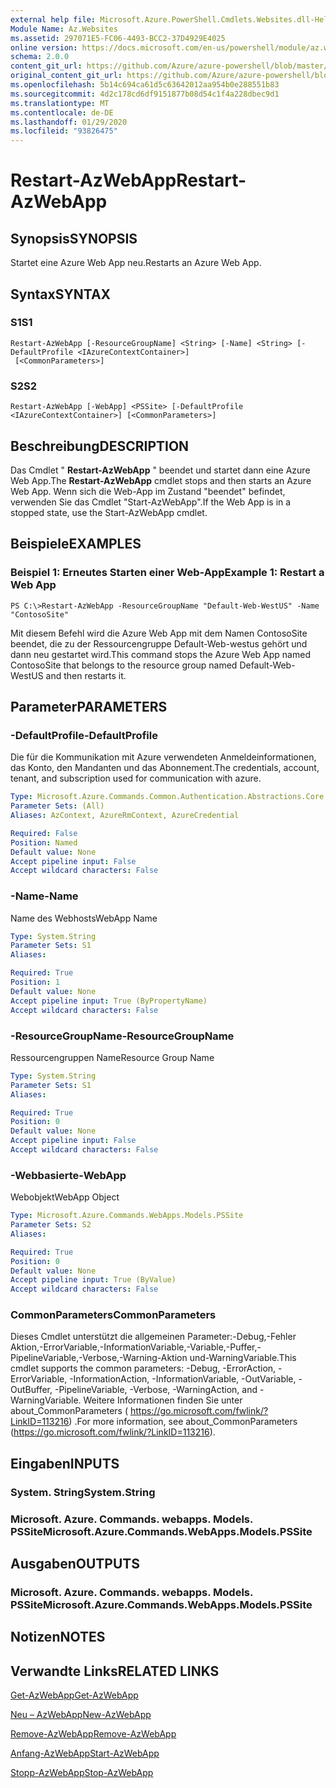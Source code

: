 ```yaml
---
external help file: Microsoft.Azure.PowerShell.Cmdlets.Websites.dll-Help.xml
Module Name: Az.Websites
ms.assetid: 297071E5-FC06-4493-BCC2-37D4929E4025
online version: https://docs.microsoft.com/en-us/powershell/module/az.websites/restart-azwebapp
schema: 2.0.0
content_git_url: https://github.com/Azure/azure-powershell/blob/master/src/Websites/Websites/help/Restart-AzWebApp.md
original_content_git_url: https://github.com/Azure/azure-powershell/blob/master/src/Websites/Websites/help/Restart-AzWebApp.md
ms.openlocfilehash: 5b14c694ca61d5c63642012aa954b0e288551b83
ms.sourcegitcommit: 4d2c178cd6df9151877b08d54c1f4a228dbec9d1
ms.translationtype: MT
ms.contentlocale: de-DE
ms.lasthandoff: 01/29/2020
ms.locfileid: "93826475"
---
```

# <span data-ttu-id="ac688-101">Restart-AzWebApp</span><span class="sxs-lookup"><span data-stu-id="ac688-101">Restart-AzWebApp</span></span>

## <span data-ttu-id="ac688-102">Synopsis</span><span class="sxs-lookup"><span data-stu-id="ac688-102">SYNOPSIS</span></span>
<span data-ttu-id="ac688-103">Startet eine Azure Web App neu.</span><span class="sxs-lookup"><span data-stu-id="ac688-103">Restarts an Azure Web App.</span></span>

## <span data-ttu-id="ac688-104">Syntax</span><span class="sxs-lookup"><span data-stu-id="ac688-104">SYNTAX</span></span>

### <span data-ttu-id="ac688-105">S1</span><span class="sxs-lookup"><span data-stu-id="ac688-105">S1</span></span>
```
Restart-AzWebApp [-ResourceGroupName] <String> [-Name] <String> [-DefaultProfile <IAzureContextContainer>]
 [<CommonParameters>]
```

### <span data-ttu-id="ac688-106">S2</span><span class="sxs-lookup"><span data-stu-id="ac688-106">S2</span></span>
```
Restart-AzWebApp [-WebApp] <PSSite> [-DefaultProfile <IAzureContextContainer>] [<CommonParameters>]
```

## <span data-ttu-id="ac688-107">Beschreibung</span><span class="sxs-lookup"><span data-stu-id="ac688-107">DESCRIPTION</span></span>
<span data-ttu-id="ac688-108">Das Cmdlet " **Restart-AzWebApp** " beendet und startet dann eine Azure Web App.</span><span class="sxs-lookup"><span data-stu-id="ac688-108">The **Restart-AzWebApp** cmdlet stops and then starts an Azure Web App.</span></span>
<span data-ttu-id="ac688-109">Wenn sich die Web-App im Zustand "beendet" befindet, verwenden Sie das Cmdlet "Start-AzWebApp".</span><span class="sxs-lookup"><span data-stu-id="ac688-109">If the Web App is in a stopped state, use the Start-AzWebApp cmdlet.</span></span>

## <span data-ttu-id="ac688-110">Beispiele</span><span class="sxs-lookup"><span data-stu-id="ac688-110">EXAMPLES</span></span>

### <span data-ttu-id="ac688-111">Beispiel 1: Erneutes Starten einer Web-App</span><span class="sxs-lookup"><span data-stu-id="ac688-111">Example 1: Restart a Web App</span></span>
```
PS C:\>Restart-AzWebApp -ResourceGroupName "Default-Web-WestUS" -Name "ContosoSite"
```

<span data-ttu-id="ac688-112">Mit diesem Befehl wird die Azure Web App mit dem Namen ContosoSite beendet, die zu der Ressourcengruppe Default-Web-westus gehört und dann neu gestartet wird.</span><span class="sxs-lookup"><span data-stu-id="ac688-112">This command stops the Azure Web App named ContosoSite that belongs to the resource group named Default-Web-WestUS and then restarts it.</span></span>

## <span data-ttu-id="ac688-113">Parameter</span><span class="sxs-lookup"><span data-stu-id="ac688-113">PARAMETERS</span></span>

### <span data-ttu-id="ac688-114">-DefaultProfile</span><span class="sxs-lookup"><span data-stu-id="ac688-114">-DefaultProfile</span></span>
<span data-ttu-id="ac688-115">Die für die Kommunikation mit Azure verwendeten Anmeldeinformationen, das Konto, den Mandanten und das Abonnement.</span><span class="sxs-lookup"><span data-stu-id="ac688-115">The credentials, account, tenant, and subscription used for communication with azure.</span></span>

```yaml
Type: Microsoft.Azure.Commands.Common.Authentication.Abstractions.Core.IAzureContextContainer
Parameter Sets: (All)
Aliases: AzContext, AzureRmContext, AzureCredential

Required: False
Position: Named
Default value: None
Accept pipeline input: False
Accept wildcard characters: False
```

### <span data-ttu-id="ac688-116">-Name</span><span class="sxs-lookup"><span data-stu-id="ac688-116">-Name</span></span>
<span data-ttu-id="ac688-117">Name des Webhosts</span><span class="sxs-lookup"><span data-stu-id="ac688-117">WebApp Name</span></span>

```yaml
Type: System.String
Parameter Sets: S1
Aliases:

Required: True
Position: 1
Default value: None
Accept pipeline input: True (ByPropertyName)
Accept wildcard characters: False
```

### <span data-ttu-id="ac688-118">-ResourceGroupName</span><span class="sxs-lookup"><span data-stu-id="ac688-118">-ResourceGroupName</span></span>
<span data-ttu-id="ac688-119">Ressourcengruppen Name</span><span class="sxs-lookup"><span data-stu-id="ac688-119">Resource Group Name</span></span>

```yaml
Type: System.String
Parameter Sets: S1
Aliases:

Required: True
Position: 0
Default value: None
Accept pipeline input: False
Accept wildcard characters: False
```

### <span data-ttu-id="ac688-120">-Webbasierte</span><span class="sxs-lookup"><span data-stu-id="ac688-120">-WebApp</span></span>
<span data-ttu-id="ac688-121">Webobjekt</span><span class="sxs-lookup"><span data-stu-id="ac688-121">WebApp Object</span></span>

```yaml
Type: Microsoft.Azure.Commands.WebApps.Models.PSSite
Parameter Sets: S2
Aliases:

Required: True
Position: 0
Default value: None
Accept pipeline input: True (ByValue)
Accept wildcard characters: False
```

### <span data-ttu-id="ac688-122">CommonParameters</span><span class="sxs-lookup"><span data-stu-id="ac688-122">CommonParameters</span></span>
<span data-ttu-id="ac688-123">Dieses Cmdlet unterstützt die allgemeinen Parameter:-Debug,-Fehler Aktion,-ErrorVariable,-InformationVariable,-Variable,-Puffer,-PipelineVariable,-Verbose,-Warning-Aktion und-WarningVariable.</span><span class="sxs-lookup"><span data-stu-id="ac688-123">This cmdlet supports the common parameters: -Debug, -ErrorAction, -ErrorVariable, -InformationAction, -InformationVariable, -OutVariable, -OutBuffer, -PipelineVariable, -Verbose, -WarningAction, and -WarningVariable.</span></span> <span data-ttu-id="ac688-124">Weitere Informationen finden Sie unter about_CommonParameters ( https://go.microsoft.com/fwlink/?LinkID=113216) .</span><span class="sxs-lookup"><span data-stu-id="ac688-124">For more information, see about_CommonParameters (https://go.microsoft.com/fwlink/?LinkID=113216).</span></span>

## <span data-ttu-id="ac688-125">Eingaben</span><span class="sxs-lookup"><span data-stu-id="ac688-125">INPUTS</span></span>

### <span data-ttu-id="ac688-126">System. String</span><span class="sxs-lookup"><span data-stu-id="ac688-126">System.String</span></span>

### <span data-ttu-id="ac688-127">Microsoft. Azure. Commands. webapps. Models. PSSite</span><span class="sxs-lookup"><span data-stu-id="ac688-127">Microsoft.Azure.Commands.WebApps.Models.PSSite</span></span>

## <span data-ttu-id="ac688-128">Ausgaben</span><span class="sxs-lookup"><span data-stu-id="ac688-128">OUTPUTS</span></span>

### <span data-ttu-id="ac688-129">Microsoft. Azure. Commands. webapps. Models. PSSite</span><span class="sxs-lookup"><span data-stu-id="ac688-129">Microsoft.Azure.Commands.WebApps.Models.PSSite</span></span>

## <span data-ttu-id="ac688-130">Notizen</span><span class="sxs-lookup"><span data-stu-id="ac688-130">NOTES</span></span>

## <span data-ttu-id="ac688-131">Verwandte Links</span><span class="sxs-lookup"><span data-stu-id="ac688-131">RELATED LINKS</span></span>

[<span data-ttu-id="ac688-132">Get-AzWebApp</span><span class="sxs-lookup"><span data-stu-id="ac688-132">Get-AzWebApp</span></span>](./Get-AzWebApp.md)

[<span data-ttu-id="ac688-133">Neu – AzWebApp</span><span class="sxs-lookup"><span data-stu-id="ac688-133">New-AzWebApp</span></span>](./New-AzWebApp.md)

[<span data-ttu-id="ac688-134">Remove-AzWebApp</span><span class="sxs-lookup"><span data-stu-id="ac688-134">Remove-AzWebApp</span></span>](./Remove-AzWebApp.md)

[<span data-ttu-id="ac688-135">Anfang-AzWebApp</span><span class="sxs-lookup"><span data-stu-id="ac688-135">Start-AzWebApp</span></span>](./Start-AzWebApp.md)

[<span data-ttu-id="ac688-136">Stopp-AzWebApp</span><span class="sxs-lookup"><span data-stu-id="ac688-136">Stop-AzWebApp</span></span>](./Stop-AzWebApp.md)


